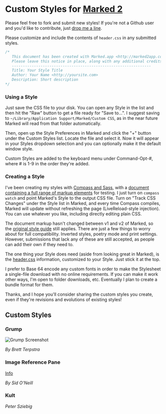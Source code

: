 # Custom Styles for [Marked 2](http://marked2app.com)

Please feel free to fork and submit new styles! If you're not a Github user and you'd like to contribute, just [drop me a line](http://brettterpstra.com/contact/).

Please customize and include the contents of `header.css` in any submitted styles.

```css
/*
   This document has been created with Marked.app <http://marked2app.com>
   Please leave this notice in place, along with any additional credits below.
   ---------------------------------------------------------------
   Title: Your Style Title
   Author: Your Name <http://yoursite.com>
   Description: Short description
*/
```

### Using a Style

Just save the CSS file to your disk. You can open any Style in the list and then hit the "Raw" button to get a file ready for "Save to...". I suggest saving to `~/Library/Application Support/Marked/Custom CSS`, as in the near future Marked will read from that folder automatically. 

Then, open up the Style Preferences in Marked and click the "+" button under the Custom Styles list. Locate the file and select it. Now it will appear in your Styles dropdown selection and you can optionally make it the default window style.

Custom Styles are added to the keyboard menu under Command-Opt-#, where # is 1-9 in the order they're added.

### Creating a Style

I've been creating my styles with [Compass and Sass](http://compass-style.org/), with a [document containing a full range of markup elements](https://raw.github.com/ttscoff/MarkedCustomStyles/master/test_markup.md) for testing. I just turn on `compass watch` and point Marked's Style to the output CSS file. Turn on "Track CSS Changes" under the Style list in Marked, and every time Compass compiles, Marked will update without refreshing the page (LiveReload-style injection). You can use whatever you like, including directly editing plain CSS.

The document markup hasn't changed between v1 and v2 of Marked, so the [original style guide](http://support.markedapp.com/kb/how-to-tips-and-tricks/writing-custom-css-for-marked) still applies. There are just a few things to worry about for full compatibility. Inverted styles, poetry mode and print settings. However, submissions that lack any of these are still accepted, as people can add their own if they need to.

The one thing your Style does need (aside from looking great in Marked), is the [header.css](https://github.com/ttscoff/MarkedCustomStyles/blob/master/header.css) information, customized to your Style. Just stick it at the top.

I prefer to Base 64 encode any custom fonts in order to make the Stylesheet a single-file download with no online requirements. If you can make it work other ways, I'm open to folder downloads, etc. Eventually I plan to create a bundle format for them.

Thanks, and I hope you'll consider sharing the custom styles you create, even if they're revisions and evolutions of existing styles!

## Custom Styles

### Grump

![Grump Screenshot](http://ckyp.us/tRPi+)

*By Brett Terpstra*

### Image Reference Pane

[Info](http://crateofpenguins.com/blog/2013-6-image-reference-pane-with-css-in-marked)

*By Sid O'Neill*

### Kult

*Peter Sziebig*
